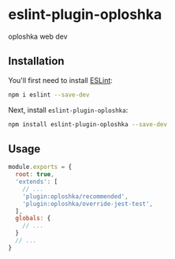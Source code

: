 # eslint-plugin-oploshka

oploshka web dev

## Installation

You'll first need to install [ESLint](https://eslint.org/):

```sh
npm i eslint --save-dev
```

Next, install `eslint-plugin-oploshka`:

```sh
npm install eslint-plugin-oploshka --save-dev
```

## Usage

```js
module.exports = {
  root: true,
  'extends': [
    // ...
    'plugin:oploshka/recommended',
    'plugin:oploshka/override-jest-test',
  ],
  globals: {
    // ...
  }
  // ...
}
```



